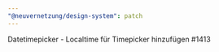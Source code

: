 ```yaml
---
"@neuvernetzung/design-system": patch
---
```


Datetimepicker - Localtime für Timepicker hinzufügen #1413
